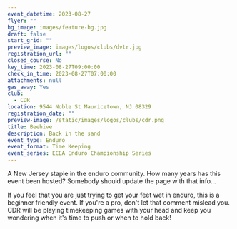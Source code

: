 ```yaml
---
event_datetime: 2023-08-27
flyer: ""
bg_image: images/feature-bg.jpg
draft: false
start_grid: ""
preview_image: images/logos/clubs/dvtr.jpg
registration_url: ""
closed_course: No
key_time: 2023-08-27T09:00:00
check_in_time: 2023-08-27T07:00:00
attachments: null
gas_away: Yes
club:
  - CDR
location: 9544 Noble St Mauricetown, NJ 08329
registration_date: ""
preview-image: /static/images/logos/clubs/cdr.png
title: Beehive
description: Back in the sand
event_type: Enduro
event_format: Time Keeping
event_series: ECEA Enduro Championship Series
---
```


A New Jersey staple in the enduro community. How many years has this event been hosted? Somebody should update the page with that info... 

If you feel that you are just trying to get your feet wet in enduro, this is a beginner friendly event. If you're a pro, don't let that comment mislead you. CDR will be playing timekeeping games with your head and keep you wondering when it's time to push or when to hold back!